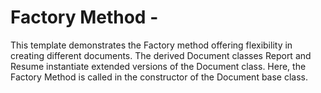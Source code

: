 # Factory Method - 
This template demonstrates the Factory method offering flexibility in creating different documents.
 The derived Document classes Report and Resume instantiate extended versions of the Document class.
 Here, the Factory Method is called in the constructor of the Document base class.

